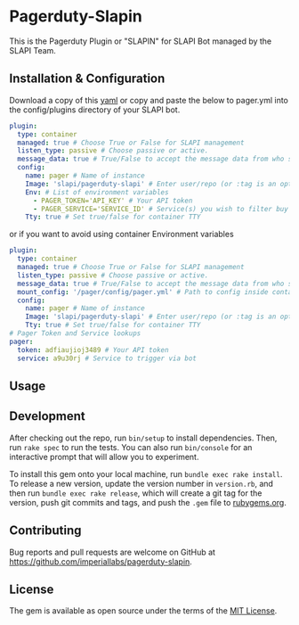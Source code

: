 # Pagerduty-Slapin

This is the Pagerduty Plugin or "SLAPIN" for SLAPI Bot managed by the SLAPI Team.

## Installation & Configuration

Download a copy of this [yaml](pager.yml) or copy and paste the below to pager.yml into the config/plugins directory of your SLAPI bot.

```yaml
plugin:
  type: container
  managed: true # Choose True or False for SLAPI management
  listen_type: passive # Choose passive or active.
  message_data: true # True/False to accept the message data from who sent a message
  config:
    name: pager # Name of instance
    Image: 'slapi/pagerduty-slapi' # Enter user/repo (or :tag is an option as well) (standard docker pull procedures), you can also pull from a private repo via domain.com/repo
    Env: # List of environment variables
      - PAGER_TOKEN='API_KEY' # Your API token
      - PAGER_SERVICE='SERVICE_ID' # Service(s) you wish to filter buy (Coming Soon)
    Tty: true # Set true/false for container TTY
```

or if you want to avoid using container Environment variables

```yaml
plugin:
  type: container
  managed: true # Choose True or False for SLAPI management
  listen_type: passive # Choose passive or active.
  message_data: true # True/False to accept the message data from who sent a message
  mount_config: '/pager/config/pager.yml' # Path to config inside container, Will check if not nil and will mount if this exists into container
  config:
    name: pager # Name of instance
    Image: 'slapi/pagerduty-slapi' # Enter user/repo (or :tag is an option as well) (standard docker pull procedures), you can also pull from a private repo via domain.com/repo
    Tty: true # Set true/false for container TTY
# Pager Token and Service lookups
pager:
  token: adfiaujioj3489 # Your API token
  service: a9u30rj # Service to trigger via bot
```

## Usage

## Development

After checking out the repo, run `bin/setup` to install dependencies. Then, run `rake spec` to run the tests. You can also run `bin/console` for an interactive prompt that will allow you to experiment.

To install this gem onto your local machine, run `bundle exec rake install`. To release a new version, update the version number in `version.rb`, and then run `bundle exec rake release`, which will create a git tag for the version, push git commits and tags, and push the `.gem` file to [rubygems.org](https://rubygems.org).

## Contributing

Bug reports and pull requests are welcome on GitHub at <https://github.com/imperiallabs/pagerduty-slapin>.

## License

The gem is available as open source under the terms of the [MIT License](http://opensource.org/licenses/MIT).
